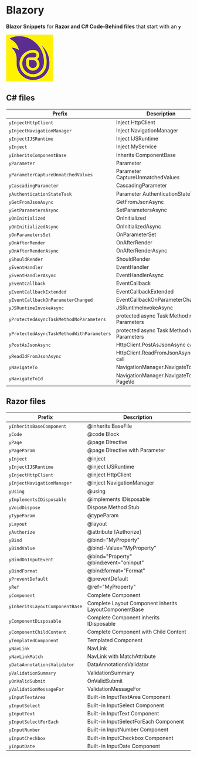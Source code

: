 # Blazory

**Blazor Snippets** for **Razor and C# Code-Behind files** that start with an **`y`**

![blazory](https://github.com/bartvanhoey/blazory/blob/master/images/blazory-icon.png?raw=true)

## C# files

| Prefix                                  | Description
|---------------------------------------- |----------------------------------------------|
|`yInjectHttpClient`                      | Inject HttpClient
|`yInjectNavigationManager`               | Inject NavigationManager
|`yInjectIJSRuntime`                      | Inject IJSRuntime
|`yInject`                                | Inject MyService
|`yInheritsComponentBase`                 | Inherits ComponentBase
|`yParameter`                             | Parameter
|`yParameterCaptureUnmatchedValues`       | Parameter CaptureUnmatchedValues
|`yCascadingParameter`                    | CascadingParameter
|`yAuthenticationStateTask`               | Parameter AuthenticationStateTask
|`yGetFromJsonAsync`                      | GetFromJsonAsync
|`ySetParametersAsync`                    | SetParametersAsync
|`yOnInitialized`                         | OnInitialized
|`yOnInitializedAsync`                    | OnInitializedAsync
|`yOnParametersSet`                       | OnParameterSet
|`yOnAfterRender`                         | OnAfterRender
|`yOnAfterRenderAsync`                    | OnAfterRenderAsync
|`yShouldRender`                          | ShouldRender
|`yEventHandler`                          | EventHandler
|`yEventHandlerAsync`                     | EventHandlerAsync
|`yEventCallback`                         | EventCallback
|`yEventCallbackExtended`                 | EventCallbackExtended
|`yEventCallbackOnParameterChanged`       | EventCallbackOnParameterChanged
|`yJSRuntimeInvokeAsync`                  | JSRuntimeInvokeAsync
|`yProtectedAsyncTaskMethodNoParameters`  | protected async Task Method no Parameters
|`yProtectedAsyncTaskMethodWithParameters`| protected async Task Method with Parameters
|`yPostAsJsonAsync`                       | HttpClient.PostAsJsonAsync call
|`yReadIdFromJsonAsync`                   | HttpClient.ReadFromJsonAsync\<int> call
|`yNavigateTo`                            | NavigationManager.NavigateTo Page
|`yNavigateToId`                          | NavigationManager.NavigateTo Page\Id

## Razor files

| Prefix                             | Description
|------------------------------------|----------------------------------------------|
|`yInheritsBaseComponent`            | @inherits BaseFile
|`yCode`                             | @code Block
|`yPage`                             | @page Directive
|`yPageParam`                        | @page Directive with Parameter
|`yInject`                           | @inject
|`yInjectIJSRuntime`                 | @inject IJSRuntime
|`yInjectHttpClient`                 | @inject HttpClient
|`yInjectNavigationManager`          | @inject NavigationManager
|`yUsing`                            | @using
|`yImplementsIDisposable`            | @implements IDisposable
|`yVoidDispose`                      | Dispose Method Stub
|`yTypeParam`                        | @typeParam
|`yLayout`                           | @layout
|`yAuthorize`                        | @attribute [Authorize]
|`yBind`                             | @bind="MyProperty"
|`yBindValue`                        | @bind-Value="MyProperty"
|`yBindOnInputEvent`                 | @bind="Property" @bind:event="oninput"
|`yBindFormat`                       | @bind:format="Format"
|`yPreventDefault`                   | @preventDefault
|`yRef`                              | @ref="MyProperty"
|`yComponent`                        | Complete Component
|`yInheritsLayoutComponentBase`      | Complete Layout Component inherits LayoutComponentBase
|`yComponentDisposable`              | Complete Component inherits IDisposable
|`yComponentChildContent`            | Complete Component with Child Content
|`yTemplatedComponent`               | Templated Component
|`yNavLink`                          | NavLink
|`yNavLinkMatch`                     | NavLink with MatchAttribute
|`yDataAnnotationsValidator`         | DataAnnotationsValidator
|`yValidationSummary`                | ValidationSummary
|`yOnValidSubmit`                    | OnValidSubmit
|`yValidationMessageFor`             | ValidationMessageFor
|`yInputTextArea`                    | Built-in InputTextArea Component
|`yInputSelect`                      | Built-in InputSelect Component
|`yInputText`                        | Built-in InputText Component
|`yInputSelectForEach`               | Built-in InputSelectForEach Component
|`yInputNumber`                      | Built-in InputNumber Component
|`yInputCheckbox`                    | Built-in InputCheckbox Component
|`yInputDate`                        | Built-in InputDate Component
